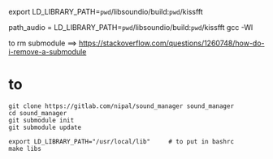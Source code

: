export LD_LIBRARY_PATH=`pwd`/libsoundio/build:`pwd`/kissfft

path_audio = LD_LIBRARY_PATH=`pwd`/libsoundio/build:`pwd`/kissfft
gcc -Wl 

to rm submodule ==> https://stackoverflow.com/questions/1260748/how-do-i-remove-a-submodule


# to 

```
git clone https://gitlab.com/nipal/sound_manager sound_manager
cd sound_manager
git submodule init
git submodule update

export LD_LIBRARY_PATH="/usr/local/lib"     # to put in bashrc
make libs
```

